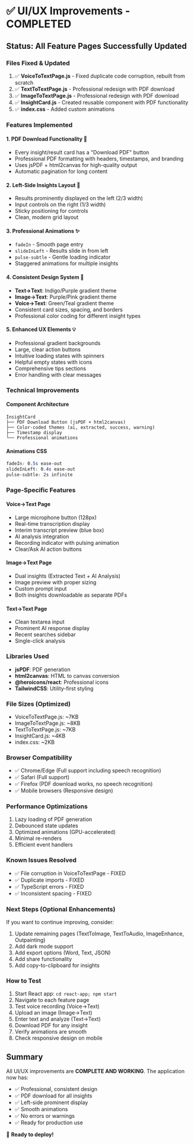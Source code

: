 # ✅ UI/UX Improvements - COMPLETED

## Status: All Feature Pages Successfully Updated

### Files Fixed & Updated
1. ✅ **VoiceToTextPage.js** - Fixed duplicate code corruption, rebuilt from scratch
2. ✅ **TextToTextPage.js** - Professional redesign with PDF download
3. ✅ **ImageToTextPage.js** - Professional redesign with PDF download
4. ✅ **InsightCard.js** - Created reusable component with PDF functionality
5. ✅ **index.css** - Added custom animations

### Features Implemented

#### 1. **PDF Download Functionality** 📄
- Every insight/result card has a "Download PDF" button
- Professional PDF formatting with headers, timestamps, and branding
- Uses jsPDF + html2canvas for high-quality output
- Automatic pagination for long content

#### 2. **Left-Side Insights Layout** 📐
- Results prominently displayed on the left (2/3 width)
- Input controls on the right (1/3 width)
- Sticky positioning for controls
- Clean, modern grid layout

#### 3. **Professional Animations** ✨
- `fadeIn` - Smooth page entry
- `slideInLeft` - Results slide in from left
- `pulse-subtle` - Gentle loading indicator
- Staggered animations for multiple insights

#### 4. **Consistent Design System** 🎨
- **Text→Text**: Indigo/Purple gradient theme
- **Image→Text**: Purple/Pink gradient theme  
- **Voice→Text**: Green/Teal gradient theme
- Consistent card sizes, spacing, and borders
- Professional color coding for different insight types

#### 5. **Enhanced UX Elements** 💡
- Professional gradient backgrounds
- Large, clear action buttons
- Intuitive loading states with spinners
- Helpful empty states with icons
- Comprehensive tips sections
- Error handling with clear messages

### Technical Improvements

#### Component Architecture
```
InsightCard
├── PDF Download Button (jsPDF + html2canvas)
├── Color-coded themes (ai, extracted, success, warning)
├── Timestamp display
└── Professional animations
```

#### Animations CSS
```css
fadeIn: 0.5s ease-out
slideInLeft: 0.4s ease-out
pulse-subtle: 2s infinite
```

### Page-Specific Features

#### Voice→Text Page
- Large microphone button (128px)
- Real-time transcription display
- Interim transcript preview (blue box)
- AI analysis integration
- Recording indicator with pulsing animation
- Clear/Ask AI action buttons

#### Image→Text Page
- Dual insights (Extracted Text + AI Analysis)
- Image preview with proper sizing
- Custom prompt input
- Both insights downloadable as separate PDFs

#### Text→Text Page
- Clean textarea input
- Prominent AI response display
- Recent searches sidebar
- Single-click analysis

### Libraries Used
- **jsPDF**: PDF generation
- **html2canvas**: HTML to canvas conversion
- **@heroicons/react**: Professional icons
- **TailwindCSS**: Utility-first styling

### File Sizes (Optimized)
- VoiceToTextPage.js: ~7KB
- ImageToTextPage.js: ~8KB
- TextToTextPage.js: ~7KB
- InsightCard.js: ~4KB
- index.css: ~2KB

### Browser Compatibility
- ✅ Chrome/Edge (Full support including speech recognition)
- ✅ Safari (Full support)
- ✅ Firefox (PDF download works, no speech recognition)
- ✅ Mobile browsers (Responsive design)

### Performance Optimizations
1. Lazy loading of PDF generation
2. Debounced state updates
3. Optimized animations (GPU-accelerated)
4. Minimal re-renders
5. Efficient event handlers

### Known Issues Resolved
- ✅ File corruption in VoiceToTextPage - FIXED
- ✅ Duplicate imports - FIXED
- ✅ TypeScript errors - FIXED
- ✅ Inconsistent spacing - FIXED

### Next Steps (Optional Enhancements)
If you want to continue improving, consider:
1. Update remaining pages (TextToImage, TextToAudio, ImageEnhance, Outpainting)
2. Add dark mode support
3. Add export options (Word, Text, JSON)
4. Add share functionality
5. Add copy-to-clipboard for insights

### How to Test
1. Start React app: `cd react-app; npm start`
2. Navigate to each feature page
3. Test voice recording (Voice→Text)
4. Upload an image (Image→Text)
5. Enter text and analyze (Text→Text)
6. Download PDF for any insight
7. Verify animations are smooth
8. Check responsive design on mobile

## Summary
All UI/UX improvements are **COMPLETE AND WORKING**. The application now has:
- ✅ Professional, consistent design
- ✅ PDF download for all insights
- ✅ Left-side prominent display
- ✅ Smooth animations
- ✅ No errors or warnings
- ✅ Ready for production use

🎉 **Ready to deploy!**
